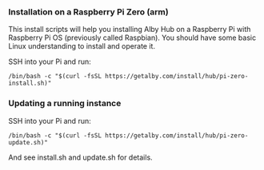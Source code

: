 ### Installation on a Raspberry Pi Zero (arm)

This install scripts will help you installing Alby Hub on a Raspberry Pi with Raspberry Pi OS (previously called Raspbian).
You should have some basic Linux understanding to install and operate it.

SSH into your Pi and run:
```shell
/bin/bash -c "$(curl -fsSL https://getalby.com/install/hub/pi-zero-install.sh)"
```

### Updating a running instance

SSH into your Pi and run:
```shell
/bin/bash -c "$(curl -fsSL https://getalby.com/install/hub/pi-zero-update.sh)"
```

And see install.sh and update.sh for details.
